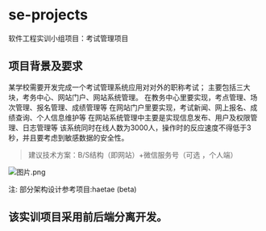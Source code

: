 # se-projects
软件工程实训小组项目：考试管理项目


## 项目背景及要求
某学校需要开发完成一个考试管理系统应用对对外的职称考试；
主要包括三大块，考务中心、网站门户、网站系统管理。
在教务中心里要实现，考点管理、场次管理、报名管理、成绩管理等
在网站门户里要实现，考试新闻、网上报名、成绩查询、个人信息维护等
在网站系统管理中主要是实现信息发布、用户及权限管理、日志管理等
该系统同时在线人数为3000人，操作时的反应速度不得低于3秒，并且要考虑到敏感数据的安全性。
> 建议技术方案：B/S结构（即网站）+微信服务号（可选 ，个人端）

![图片.png](https://kana-bucket.oss-cn-beijing.aliyuncs.com/%E5%9B%BE%E7%89%87_1601885201534.png)

注: 部分架构设计参考项目:haetae (beta)

## 该实训项目采用前后端分离开发。
